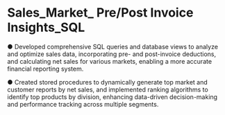 # Sales_Market_ Pre/Post Invoice Insights_SQL

● Developed comprehensive SQL queries and database views to analyze and optimize sales data, incorporating pre- and post-invoice deductions, and calculating net sales for various markets, enabling a more accurate financial reporting system. 

● Created stored procedures to dynamically generate top market and customer reports by net sales, and implemented ranking algorithms to identify top products by division, enhancing data-driven decision-making and performance tracking across multiple segments.
